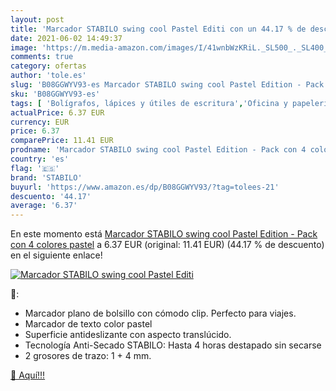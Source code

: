 ```yaml
---
layout: post
title: 'Marcador STABILO swing cool Pastel Editi con un 44.17 % de descuento'
date: 2021-06-02 14:49:37
image: 'https://m.media-amazon.com/images/I/41wnbWzKRiL._SL500_._SL400_.jpg'
comments: true
category: ofertas
author: 'tole.es'
slug: 'B08GGWYV93-es Marcador STABILO swing cool Pastel Edition - Pack con 4...'
sku: 'B08GGWYV93-es'
tags: [ 'Bolígrafos, lápices y útiles de escritura','Oficina y papelería','Rotuladores permanentes','Rotuladores y subrayadores','stabilo', ]
actualPrice: 6.37 EUR
currency: EUR
price: 6.37
comparePrice: 11.41 EUR
prodname: 'Marcador STABILO swing cool Pastel Edition - Pack con 4 colores pastel'
country: 'es'
flag: '🇪🇸'
brand: 'STABILO'
buyurl: 'https://www.amazon.es/dp/B08GGWYV93/?tag=tolees-21'
descuento: '44.17'
average: '6.37'
---
```


En este momento está [Marcador STABILO swing cool Pastel Edition - Pack con 4 colores pastel](https://www.amazon.es/dp/B08GGWYV93/?tag=tolees-21) a 6.37 EUR (original: 11.41 EUR) (44.17 %  de descuento) en el siguiente enlace!

[![Marcador STABILO swing cool Pastel Editi](https://m.media-amazon.com/images/I/41wnbWzKRiL._SL500_._SL400_.jpg)](https://www.amazon.es/dp/B08GGWYV93/?tag=tolees-21)

🔎:

- Marcador plano de bolsillo con cómodo clip. Perfecto para viajes.
- Marcador de texto color pastel
- Superficie antideslizante con aspecto translúcido.
- Tecnología Anti-Secado STABILO: Hasta 4 horas destapado sin secarse
- 2 grosores de trazo: 1 + 4 mm.

[🛒 Aquí!!!](https://www.amazon.es/dp/B08GGWYV93/?tag=tolees-21)
